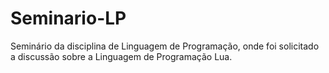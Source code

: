 # Seminario-LP
Seminário da disciplina de Linguagem de Programação, onde foi solicitado  a discussão sobre a Linguagem de Programação Lua.
